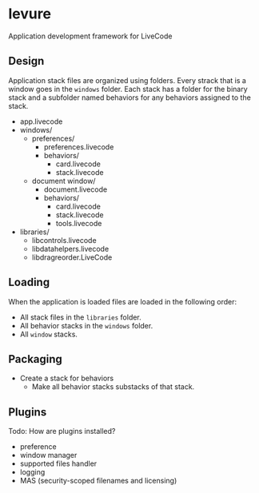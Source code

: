 # levure 
Application development framework for LiveCode

## Design

Application stack files are organized using folders. Every strack that is a window goes in 
the `windows` folder. Each stack has a folder for the binary stack and a subfolder named 
behaviors for any behaviors assigned to the stack.

- app.livecode
- windows/
  - preferences/
    - preferences.livecode
    - behaviors/
      - card.livecode
      - stack.livecode
  - document window/
    - document.livecode
    - behaviors/
      - card.livecode
      - stack.livecode
      - tools.livecode
- libraries/
  - libcontrols.livecode
  - libdatahelpers.livecode
  - libdragreorder.LiveCode
  
## Loading

When the application is loaded files are loaded in the following order:

- All stack files in the `libraries` folder.
- All behavior stacks in the `windows` folder.
- All `window` stacks.

## Packaging

- Create a stack for behaviors
  - Make all behavior stacks substacks of that stack.

## Plugins

Todo: How are plugins installed?

- preference
- window manager
- supported files handler
- logging
- MAS (security-scoped filenames and licensing)